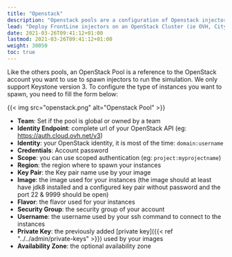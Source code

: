 ```yaml
---
title: "Openstack"
description: "Openstack pools are a configuration of Openstack injectors"
lead: "Deploy FrontLine injectors on an OpenStack Cluster (ie OVH, City Cloud and Rackspace)"
date: 2021-03-26T09:41:12+01:00
lastmod: 2021-03-26T09:41:12+01:00
weight: 30050
toc: true
---
```


Like the others pools, an OpenStack Pool is a reference to the OpenStack account you want to use to spawn injectors to run the simulation. We only support Keystone version 3.
To configure the type of instances you want to spawn, you need to fill the form below:

{{< img src="openstack.png" alt="Openstack Pool" >}}

- **Team**: Set if the pool is global or owned by a team
- **Identity Endpoint**: complete url of your OpenStack API (eg: https://auth.cloud.ovh.net/v3)
- **Identity**: your OpenStack identity, it is most of the time: `domain:username`
- **Credentials**: Account password
- **Scope**: you can use scoped authentication (eg: `project:myprojectname`)
- **Region**: the region where to spawn your instances
- **Key Pair**: the Key pair name use by your image
- **Image**: the image used for your instances (the image should at least have jdk8 installed and a configured key pair without password and the port 22 & 9999 should be open)
- **Flavor**: the flavor used for your instances
- **Security Group**: the security group of your account
- **Username**: the username used by your ssh command to connect to the instances
- **Private Key**: the previously added [private key]({{< ref "../../admin/private-keys" >}}) used by your images
- **Availability Zone**: the optional availability zone
